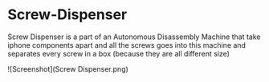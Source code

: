 # Screw-Dispenser
Screw Dispenser is a part of an Autonomous Disassembly Machine that take iphone components apart and all the screws goes into this machine
and separates every screw in a box (because they are all different size)


![Screenshot](Screw Dispenser.png)
